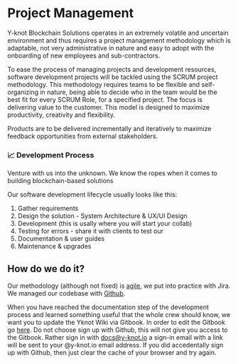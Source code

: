 # Project Management

Y-knot Blockchain Solutions operates in an extremely volatile and uncertain environment and thus requires a project management methodology which is adaptable, not very administrative in nature and easy to adopt with the onboarding of new employees and sub-contractors.&#x20;

To ease the process of managing projects and development resources, software development projects will be tackled using the SCRUM project methodology. This methodology requires teams to be flexible and self-organizing in nature, being able to decide who in the team would be the best fit for every SCRUM Role, for a specified project. The focus is delivering value to the customer. This model is designed to maximize productivity, creativity and flexibility.

Products are to be delivered incrementally and iteratively to maximize feedback opportunities from external stakeholders.&#x20;

### 📈 Development Process

Venture with us into the unknown. We know the ropes when it comes to building blockchain-based solutions

Our software development lifecycle usually looks like this:

1. Gather requirements
2. Design the solution - System Architecture & UX/UI Design
3. Development (this is usally where you will start your collab)
4. Testing for errors - share it with clients to test our
5. Documentation & user guides
6. Maintenance & upgrades

## How do we do it?

Our methodology (although not fixed) is [agile](agile.md), we put into practice with Jira. We managed our codebase with [Github](agile-1.md).

When you have reached the documentation step of the development process and learned something useful that the whole crew should know, we want you to update the Yknot Wiki via Gitbook. In order to edit the Gitbook go [here](https://www.gitbook.com/). Do not choose sign up with Github, this will not give you access to the Gitbook. Rather sign in with docs@y-knot.io a sign-in email with a link will be sent to your @y-knot.io email address. If you did accedentally sign up with Github, then just clear the cache of your browser and try again.

